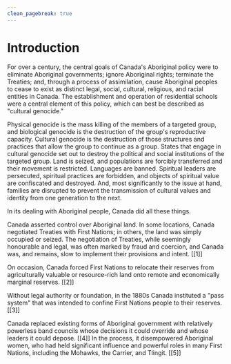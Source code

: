 ```yaml
---
clean_pagebreak: true
---
```


# Introduction

For over a century, the central goals of Canada's Aboriginal policy were to eliminate Aboriginal governments; ignore Aboriginal rights; terminate the Treaties; and, through a process of assimilation, cause Aboriginal peoples to cease to exist as distinct legal, social, cultural, religious, and racial entities in Canada. The establishment and operation of residential schools were a central element of this policy, which can best be described as "cultural genocide."

Physical genocide is the mass killing of the members of a targeted group, and biological genocide is the destruction of the group's reproductive capacity. Cultural genocide is the destruction of those structures and practices that allow the group to continue as a group. States that engage in cultural genocide set out to destroy the political and social institutions of the targeted group. Land is seized, and populations are forcibly transferred and their movement is restricted. Languages are banned. Spiritual leaders are persecuted, spiritual practices are forbidden, and objects of spiritual value are confiscated and destroyed. And, most significantly to the issue at hand, families are disrupted to prevent the transmission of cultural values and identity from one generation to the next.

In its dealing with Aboriginal people, Canada did all these things.

Canada asserted control over Aboriginal land. In some locations, Canada negotiated Treaties with First Nations; in others, the land was simply occupied or seized. The negotiation of Treaties, while seemingly honourable and legal, was often marked by fraud and coercion, and Canada was, and remains, slow to implement their provisions and intent. [[1]]

On occasion, Canada forced First Nations to relocate their reserves from agriculturally valuable or resource-rich land onto remote and economically marginal reserves. [[2]]

Without legal authority or foundation, in the 1880s Canada instituted a "pass system" that was intended to confine First Nations people to their reserves. [[3]]

Canada replaced existing forms of Aboriginal government with relatively powerless band councils whose decisions it could override and whose leaders it could depose. [[4]] In the process, it disempowered Aboriginal women, who had held significant influence and powerful roles in many First Nations, including the Mohawks, the Carrier, and Tlingit. [[5]]
